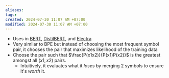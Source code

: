 ```yaml
---
aliases: 
tags: 
created: 2024-07-30 11:07 AM +07:00
modified: 2024-07-30 11:07 AM +07:00
---
```

- Uses in [BERT](https://huggingface.co/docs/transformers/en/model_doc/bert), [DistilBERT](https://huggingface.co/docs/transformers/en/model_doc/distilbert), and [Electra](https://huggingface.co/docs/transformers/en/model_doc/electra)
- Very similar to BPE but instead of choosing the most frequent symbol pair, it chooses the pair that maximizes likelihood of the training data
- Choose the pair such that $\frac{P(x1x2)}{P(x1)P(x2)}$  is the greatest amongst all $(x1, x2)$ pairs.
	- Intuitively, it evaluates what it *loses* by merging 2 symbols to ensure it's *worth* it.